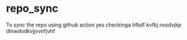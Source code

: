 # repo_sync
To sync the repo using github action
yes checkinga hfkdf kvfkj nvsdvjkp dlnwdodkvjjvvnfjvhf
